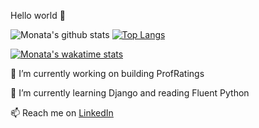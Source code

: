 Hello world 👋

![Monata's github stats](https://github-readme-stats.vercel.app/api?username=monata&count_private=true&theme=synthwave&show_icons=true&hide=stars)
[![Top Langs](https://github-readme-stats.vercel.app/api/top-langs/?username=monata)](https://github.com/anuraghazra/github-readme-stats&layout=compact&theme=synthwave)

[![Monata's wakatime stats](https://github-readme-stats.vercel.app/api/wakatime?username=Monata)](https://github.com/anuraghazra/github-readme-stats)

🔭 I’m currently working on building ProfRatings

🌱 I’m currently learning Django and reading Fluent Python

📫 Reach me on [LinkedIn](https://www.linkedin.com/in/monata)
